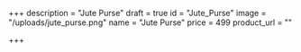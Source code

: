 +++
description = "Jute Purse"
draft = true
id = "Jute_Purse"
image = "/uploads/jute_purse.png"
name = "Jute Purse"
price = 499
product_url = ""

+++

